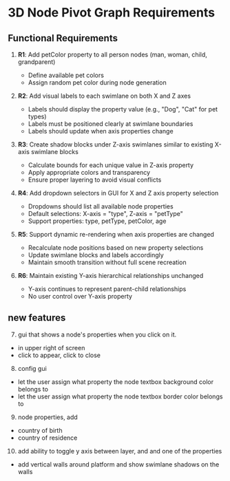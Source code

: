 # 3D Node Pivot Graph Requirements

## Functional Requirements

1. **R1**: Add petColor property to all person nodes (man, woman, child, grandparent)
   - Define available pet colors
   - Assign random pet color during node generation

2. **R2**: Add visual labels to each swimlane on both X and Z axes
   - Labels should display the property value (e.g., "Dog", "Cat" for pet types)
   - Labels must be positioned clearly at swimlane boundaries
   - Labels should update when axis properties change

3. **R3**: Create shadow blocks under Z-axis swimlanes similar to existing X-axis swimlane blocks
   - Calculate bounds for each unique value in Z-axis property
   - Apply appropriate colors and transparency
   - Ensure proper layering to avoid visual conflicts

4. **R4**: Add dropdown selectors in GUI for X and Z axis property selection
   - Dropdowns should list all available node properties
   - Default selections: X-axis = "type", Z-axis = "petType"
   - Support properties: type, petType, petColor, age

5. **R5**: Support dynamic re-rendering when axis properties are changed
   - Recalculate node positions based on new property selections
   - Update swimlane blocks and labels accordingly
   - Maintain smooth transition without full scene recreation

6. **R6**: Maintain existing Y-axis hierarchical relationships unchanged
   - Y-axis continues to represent parent-child relationships
   - No user control over Y-axis property

## new features

7. gui that shows a node's properties when you click on it.
- in upper right of screen
- click to appear, click to close

8. config gui
- let the user assign what property the node textbox background color belongs to
- let the user assign what property the node textbox border color belongs to

9. node properties, add
- country of birth
- country of residence

10. add ability to toggle y axis between layer, and and one of the properties
- add vertical walls around platform and show swimlane shadows on the walls

